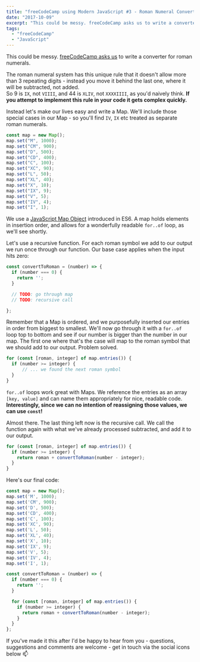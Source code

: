 ```yaml
---
title: "freeCodeCamp using Modern JavaScript #3 - Roman Numeral Converter"
date: "2017-10-09"
excerpt: "This could be messy. freeCodeCamp asks us to write a converter for roman numerals. Let's use modern JavaScript to solve the problem elegantly."
tags:
  - "freeCodeCamp"
  - "JavaScript"
---
```


This could be messy. [freeCodeCamp asks us](https://www.freecodecamp.org/challenges/roman-numeral-converter) to write a converter for roman numerals.

The roman numeral system has this unique rule that it doesn't allow more than 3 repeating digits - instead you move it behind the last one, where it will be subtracted, not added.  
So 9 is `IX`, not `VIIII`, and 44 is `XLIV`, not `XXXXIIII`, as you'd naively think.  **If you attempt to implement this rule in your code it gets complex quickly.**

Instead let's make our lives easy and write a Map. We'll include those special cases in our Map - so you'll find `IV`, `IX` etc treated as separate roman numerals.

```javascript
const map = new Map();
map.set("M", 1000);
map.set("CM", 900);
map.set("D", 500);
map.set("CD", 400);
map.set("C", 100);
map.set("XC", 90);
map.set("L", 50);
map.set("XL", 40);
map.set("X", 10);
map.set("IX", 9);
map.set("V", 5);
map.set("IV", 4);
map.set("I", 1);
```

We use a [JavaScript Map Object](https://developer.mozilla.org/en/docs/Web/JavaScript/Reference/Global_Objects/Map) introduced in ES6. A map holds elements in insertion order, and allows for a wonderfully readable `for..of` loop, as we'll see shortly.

Let's use a recursive function. For each roman symbol we add to our output we run once through our function. Our base case applies when the input hits zero:

```javascript
const convertToRoman = (number) => {
  if (number === 0) {
    return '';
  }

  // TODO: go through map
  // TODO: recursive call

};
```

Remember that a Map is ordered, and we purposefully inserted our entries in order from biggest to smallest. We'll now go through it with a `for..of` loop top to bottom and see if our number is bigger than the number in our map. The first one where that's the case will map to the roman symbol that we should add to our output. Problem solved.

```javascript
for (const [roman, integer] of map.entries()) {
  if (number >= integer) {
      // ... we found the next roman symbol
  }
}
```

`for..of` loops work great with Maps. We reference the entries as an array `[key, value]` and can name them appropriately for nice, readable code. **Interestingly, since we can no intention of reassigning those values, we can use `const`!**

Almost there. The last thing left now is the recursive call. We call the function again with what we've already processed subtracted, and add it to our output.

```javascript
for (const [roman, integer] of map.entries()) {
  if (number >= integer) {
    return roman + convertToRoman(number - integer);
  }
}
```

Here's our final code:

```javascript
const map = new Map();
map.set('M', 1000);
map.set('CM', 900);
map.set('D', 500);
map.set('CD', 400);
map.set('C', 100);
map.set('XC', 90);
map.set('L', 50);
map.set('XL', 40);
map.set('X', 10);
map.set('IX', 9);
map.set('V', 5);
map.set('IV', 4);
map.set('I', 1);

const convertToRoman = (number) => {
  if (number === 0) {
    return '';
  }

  for (const [roman, integer] of map.entries()) {
    if (number >= integer) {
      return roman + convertToRoman(number - integer);
    }
  }
};
```

If you've made it this after I'd be happy to hear from you - questions, suggestions and comments are welcome - get in touch via the social icons below 📫
